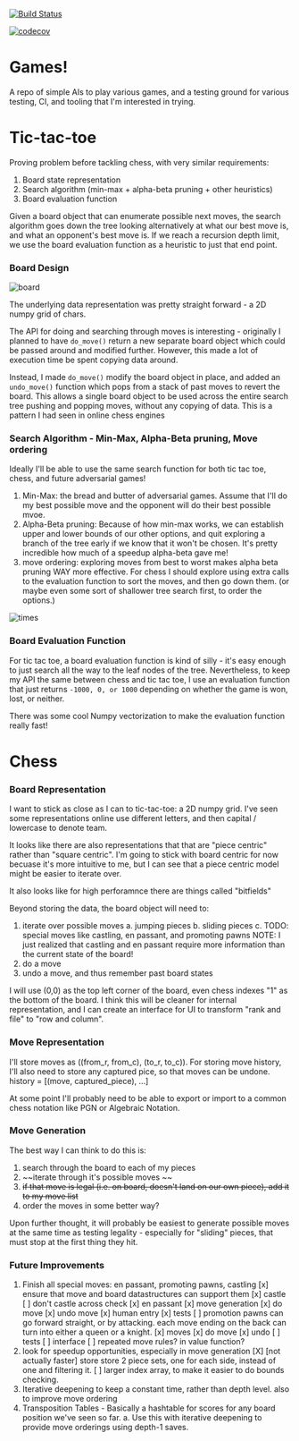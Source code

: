 [![Build Status](https://travis-ci.com/eschluntz/games.svg?branch=master)](https://travis-ci.com/eschluntz/games)

[![codecov](https://codecov.io/gh/eschluntz/games/branch/master/graph/badge.svg)](https://codecov.io/gh/eschluntz/games)

# Games!

A repo of simple AIs to play various games, and a testing ground for various testing, CI, and tooling that I'm interested in trying.

# Tic-tac-toe


Proving problem before tackling chess, with very similar requirements:

1. Board state representation
2. Search algorithm (min-max + alpha-beta pruning + other heuristics)
3. Board evaluation function

Given a board object that can enumerate possible next moves, the search algorithm goes down the tree looking alternatively at what our best move is, and what an opponent's best move is. If we reach a recursion depth limit, we use the board evaluation function as a heuristic to just that end point.

### Board Design

![board](https://github.com/eschluntz/games/blob/master/display.png?raw=true)

The underlying data representation was pretty straight forward - a 2D numpy grid of chars.

The API for doing and searching through moves is interesting - originally I planned to have
`do_move()` return a new separate board object which could be passed around and modified further. However, this made a lot of execution time be spent copying data around.

Instead, I made `do_move()` modify the board object in place, and added an `undo_move()` function which pops from a stack of past moves to revert the board. This allows a single board object to be used across the entire search tree pushing and popping moves, without any copying of data. This is a pattern I had seen in online chess engines

### Search Algorithm - Min-Max, Alpha-Beta pruning, Move ordering

Ideally I'll be able to use the same search function for both tic tac toe, chess, and future adversarial games!

1. Min-Max: the bread and butter of adversarial games. Assume that I'll do my best possible move and the opponent will do their best possible mvoe.
2. Alpha-Beta pruning: Because of how min-max works, we can establish upper and lower bounds of our other options, and quit exploring a branch of the tree early if we know that it won't be chosen. It's pretty incredible how much of a speedup alpha-beta gave me!
3. move ordering: exploring moves from best to worst makes alpha beta pruning WAY more effective. For chess I should explore using extra calls to the evaluation function to sort the moves, and then go down them. (or maybe even some sort of shallower tree search first, to order the options.)

![times](https://github.com/eschluntz/games/blob/master/time_graph.png?raw=true)

### Board Evaluation Function

For tic tac toe, a board evaluation function is kind of silly - it's easy enough to just search all the way to the leaf nodes of the tree. Nevertheless, to keep my API the same between chess and tic tac toe, I use an evaluation function that just returns `-1000, 0, or 1000` depending on whether the game is won, lost, or neither.

There was some cool Numpy vectorization to make the evaluation function really fast!


# Chess

### Board Representation

I want to stick as close as I can to tic-tac-toe: a 2D numpy grid. I've seen some representations online use different letters, and then capital / lowercase to denote team.

It looks like there are also representations that that are "piece centric" rather than "square centric". I'm going to stick with board centric for now becuase it's more intuitive to me, but I can see that a piece centric model might be easier to iterate over.

It also looks like for high perforamnce there are things called "bitfields"

Beyond storing the data, the board object will need to:

1. iterate over possible moves
  a. jumping pieces
  b. sliding pieces
  c. TODO: special moves like castling, en passant, and promoting pawns
     NOTE: I just realized that castling and en passant require more information than the current state of the board!
2. do a move
3. undo a move, and thus remember past board states

I will use (0,0) as the top left corner of the board, even chess indexes "1" as the bottom of the board. I think this will be cleaner for internal representation, and I can create an interface for UI to transform "rank and file" to "row and column".

### Move Representation

I'll store moves as ((from_r, from_c), (to_r, to_c)).
For storing move history, I'll also need to store any captured pice, so that moves can be undone.
history = [(move, captured_piece), ...]

At some point I'll probably need to be able to export or import to a common chess notation like PGN or Algebraic Notation.

### Move Generation

The best way I can think to do this is:

1. search through the board to each of my pieces
2. ~~iterate through it's possible moves ~~
3. ~~if that move is legal (i.e. on board, doesn't land on our own piece), add it to my move list~~
4. order the moves in some better way?

Upon further thought, it will probably be easiest to generate possible moves at the same time as testing legality - especially for "sliding" pieces, that must stop at the first thing they hit.

### Future Improvements

1. Finish all special moves: en passant, promoting pawns, castling
    [x] ensure that move and board datastructures can support them
    [x] castle
        [ ] don't castle across check
    [x] en passant
        [x] move generation
        [x] do move
        [x] undo move
        [x] human entry
        [x] tests
    [ ] promotion
        pawns can go forward straight, or by attacking. each move ending on the back can turn into either a queen or a knight.
        [x] moves
        [x] do move
        [x] undo
        [ ] tests
        [ ] interface
    [ ] repeated move rules? in value function?
2. look for speedup opportunities, especially in move generation
    [X] [not actually faster] store store 2 piece sets, one for each side, instead of one and filtering it.
    [ ] larger index array, to make it easier to do bounds checking.
3. Iterative deepening to keep a constant time, rather than depth level. also to improve move ordering
4. Transposition Tables - Basically a hashtable for scores for any board position we've seen so far.
  a. Use this with iterative deepening to provide move orderings using depth-1 saves.
